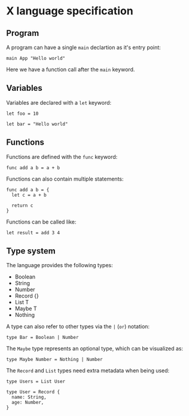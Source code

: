 # X language specification

## Program

A program can have a single `main` declartion as it's entry point:

```
main App "Hello world"
```

Here we have a function call after the `main` keyword.

## Variables

Variables are declared with a `let` keyword:

```
let foo = 10

let bar = "Hello world"
```

## Functions

Functions are defined with the `func` keyword:

```
func add a b = a + b
```

Functions can also contain multiple statements:

```
func add a b = {
  let c = a + b

  return c
}
```

Functions can be called like:

```
let result = add 3 4
```

## Type system

The language provides the following types:

* Boolean
* String
* Number
* Record {}
* List T
* Maybe T
* Nothing

A type can also refer to other types via the `|` (`or`) notation:

```
type Bar = Boolean | Number
```

The `Maybe` type represents an optional type, which can be visualized as:

```
type Maybe Number = Nothing | Number
```

The `Record` and `List` types need extra metadata when being used:

```
type Users = List User

type User = Record {
  name: String,
  age: Number,
}
```

